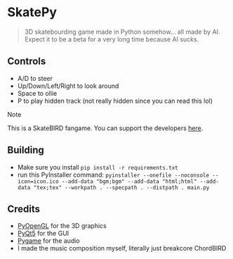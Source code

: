 # SkatePy
> 3D skatebourding game made in Python somehow... all made by AI. Expect it to be a beta for a very long time because AI sucks.

## Controls
- A/D to steer
- Up/Down/Left/Right to look around
- Space to ollie
- P to play hidden track (not really hidden since you can read this lol)

> [!NOTE]
> This is a SkateBIRD fangame. You can support the developers [here](https://www.glassbottomgames.com).

## Building
- Make sure you install `pip install -r requirements.txt`
- run this PyInstaller command: `pyinstaller --onefile --noconsole --icon=icon.ico --add-data "bgm;bgm" --add-data "html;html" --add-data "tex;tex" --workpath . --specpath . --distpath . main.py`
## Credits
- [PyOpenGL](https://www.pyopengl.org/) for the 3D graphics
- [PyQt5](https://www.riverbankcomputing.com/software/pyqt/download5) for the GUI
- [Pygame](https://www.pygame.org/) for the audio
- I made the music composition myself, literally just breakcore ChordBIRD